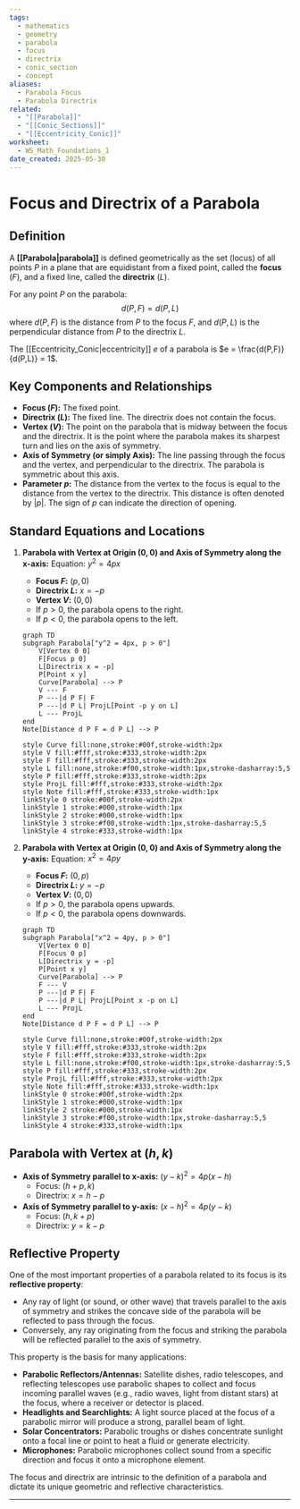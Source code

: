 ```yaml
---
tags:
  - mathematics
  - geometry
  - parabola
  - focus
  - directrix
  - conic_section
  - concept
aliases:
  - Parabola Focus
  - Parabola Directrix
related:
  - "[[Parabola]]"
  - "[[Conic_Sections]]"
  - "[[Eccentricity_Conic]]"
worksheet:
  - WS_Math_Foundations_1
date_created: 2025-05-30
---
```

# Focus and Directrix of a Parabola

## Definition
A **[[Parabola|parabola]]** is defined geometrically as the set (locus) of all points $P$ in a plane that are equidistant from a fixed point, called the **focus** ($F$), and a fixed line, called the **directrix** ($L$).

For any point $P$ on the parabola:
$$ d(P,F) = d(P,L) $$
where $d(P,F)$ is the distance from $P$ to the focus $F$, and $d(P,L)$ is the perpendicular distance from $P$ to the directrix $L$.

The [[Eccentricity_Conic|eccentricity]] $e$ of a parabola is $e = \frac{d(P,F)}{d(P,L)} = 1$.

## Key Components and Relationships

- **Focus ($F$):** The fixed point.
- **Directrix ($L$):** The fixed line. The directrix does not contain the focus.
- **Vertex ($V$):** The point on the parabola that is midway between the focus and the directrix. It is the point where the parabola makes its sharpest turn and lies on the axis of symmetry.
- **Axis of Symmetry (or simply Axis):** The line passing through the focus and the vertex, and perpendicular to the directrix. The parabola is symmetric about this axis.
- **Parameter $p$:** The distance from the vertex to the focus is equal to the distance from the vertex to the directrix. This distance is often denoted by $|p|$. The sign of $p$ can indicate the direction of opening.

## Standard Equations and Locations

1.  **Parabola with Vertex at Origin $(0,0)$ and Axis of Symmetry along the x-axis:**
    Equation: $y^2 = 4px$
    - **Focus $F$:** $(p,0)$
    - **Directrix $L$:** $x = -p$
    - **Vertex $V$:** $(0,0)$
    - If $p > 0$, the parabola opens to the right.
    - If $p < 0$, the parabola opens to the left.

    ```mermaid
    graph TD
    subgraph Parabola["y^2 = 4px, p > 0"]
        V[Vertex 0 0]
        F[Focus p 0]
        L[Directrix x = -p]
        P[Point x y]
        Curve[Parabola] --> P
        V --- F
        P ---|d P F| F
        P ---|d P L| ProjL[Point -p y on L]
        L --- ProjL
    end
    Note[Distance d P F = d P L] --> P

    style Curve fill:none,stroke:#00f,stroke-width:2px
    style V fill:#fff,stroke:#333,stroke-width:2px
    style F fill:#fff,stroke:#333,stroke-width:2px
    style L fill:none,stroke:#f00,stroke-width:1px,stroke-dasharray:5,5
    style P fill:#fff,stroke:#333,stroke-width:2px
    style ProjL fill:#fff,stroke:#333,stroke-width:2px
    style Note fill:#fff,stroke:#333,stroke-width:1px
    linkStyle 0 stroke:#00f,stroke-width:2px
    linkStyle 1 stroke:#000,stroke-width:1px
    linkStyle 2 stroke:#000,stroke-width:1px
    linkStyle 3 stroke:#f00,stroke-width:1px,stroke-dasharray:5,5
    linkStyle 4 stroke:#333,stroke-width:1px
    ```

2.  **Parabola with Vertex at Origin $(0,0)$ and Axis of Symmetry along the y-axis:**
    Equation: $x^2 = 4py$
    - **Focus $F$:** $(0,p)$
    - **Directrix $L$:** $y = -p$
    - **Vertex $V$:** $(0,0)$
    - If $p > 0$, the parabola opens upwards.
    - If $p < 0$, the parabola opens downwards.

    ```mermaid
    graph TD
    subgraph Parabola["x^2 = 4py, p > 0"]
        V[Vertex 0 0]
        F[Focus 0 p]
        L[Directrix y = -p]
        P[Point x y]
        Curve[Parabola] --> P
        F --- V
        P ---|d P F| F
        P ---|d P L| ProjL[Point x -p on L]
        L --- ProjL
    end
    Note[Distance d P F = d P L] --> P

    style Curve fill:none,stroke:#00f,stroke-width:2px
    style V fill:#fff,stroke:#333,stroke-width:2px
    style F fill:#fff,stroke:#333,stroke-width:2px
    style L fill:none,stroke:#f00,stroke-width:1px,stroke-dasharray:5,5
    style P fill:#fff,stroke:#333,stroke-width:2px
    style ProjL fill:#fff,stroke:#333,stroke-width:2px
    style Note fill:#fff,stroke:#333,stroke-width:1px
    linkStyle 0 stroke:#00f,stroke-width:2px
    linkStyle 1 stroke:#000,stroke-width:1px
    linkStyle 2 stroke:#000,stroke-width:1px
    linkStyle 3 stroke:#f00,stroke-width:1px,stroke-dasharray:5,5
    linkStyle 4 stroke:#333,stroke-width:1px
    ```

## Parabola with Vertex at $(h,k)$
- **Axis of Symmetry parallel to x-axis:** $(y-k)^2 = 4p(x-h)$
    - Focus: $(h+p, k)$
    - Directrix: $x = h-p$
- **Axis of Symmetry parallel to y-axis:** $(x-h)^2 = 4p(y-k)$
    - Focus: $(h, k+p)$
    - Directrix: $y = k-p$

## Reflective Property
One of the most important properties of a parabola related to its focus is its **reflective property**:
- Any ray of light (or sound, or other wave) that travels parallel to the axis of symmetry and strikes the concave side of the parabola will be reflected to pass through the focus.
- Conversely, any ray originating from the focus and striking the parabola will be reflected parallel to the axis of symmetry.

This property is the basis for many applications:
- **Parabolic Reflectors/Antennas:** Satellite dishes, radio telescopes, and reflecting telescopes use parabolic shapes to collect and focus incoming parallel waves (e.g., radio waves, light from distant stars) at the focus, where a receiver or detector is placed.
- **Headlights and Searchlights:** A light source placed at the focus of a parabolic mirror will produce a strong, parallel beam of light.
- **Solar Concentrators:** Parabolic troughs or dishes concentrate sunlight onto a focal line or point to heat a fluid or generate electricity.
- **Microphones:** Parabolic microphones collect sound from a specific direction and focus it onto a microphone element.

The focus and directrix are intrinsic to the definition of a parabola and dictate its unique geometric and reflective characteristics.

---